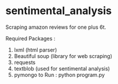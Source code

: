 # sentimental_analysis
Scraping  amazon reviews for one plus 6t. 

Required Packages :
  1) lxml  (html parser)
  2) Beautiful soup (library for web scraping) 
  3) requests 
  4) textblob  (used for sentimental analysis)
  5) pymongo
to Run :
  python program.py
  
  

